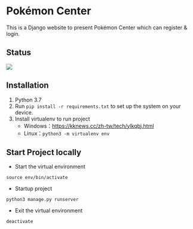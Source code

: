 # Pokémon Center
This is a Django website to present Pokémon Center which can register & login.
## Status
![](https://img.shields.io/badge/Django-3.2.5-green)
## Installation
1. Python 3.7
2. Run `pip install -r requirements.txt` to set up the system on your device.
3. Install virtualenv to run project
    - Windows：https://kknews.cc/zh-tw/tech/ylkqbj.html
    - Linux：`python3 -m virtualenv env`
## Start Project locally
- Start the virtual environment
```
source env/bin/activate
```
- Startup project
```
python3 manage.py runserver
```
- Exit the virtual environment
```
deactivate
```
